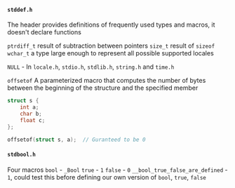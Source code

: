 #### `stddef.h`
The header provides definitions of frequently used types and macros, it doesn't declare functions

`ptrdiff_t` result of subtraction between pointers
`size_t` result of `sizeof`
`wchar_t` a type large enough to represent all possible supported locales

`NULL` - In `locale.h`, `stdio.h`, `stdlib.h`, `string.h` and `time.h`

`offsetof`
A parameterized macro that computes the number of bytes between the beginning of the structure and the specified member
```c
struct s {
    int a;
    char b;
    float c;
};

offsetof(struct s, a);  // Guranteed to be 0
```


#### `stdbool.h`
Four macros
`bool` - `_Bool`
`true` - `1`
`false` - `0`
`__bool_true_false_are_defined` - `1`, could test this before defining our own version of `bool`, `true`, `false`

